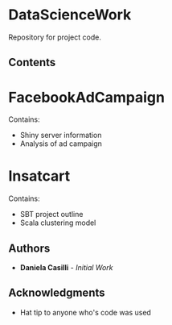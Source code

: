 # DataScienceWork

Repository for project code.

## Contents

# FacebookAdCampaign
Contains:
- Shiny server information
- Analysis of ad campaign

# Insatcart
Contains:
- SBT project outline
- Scala clustering model


## Authors

* **Daniela Casilli** - *Initial Work*


## Acknowledgments
* Hat tip to anyone who's code was used

